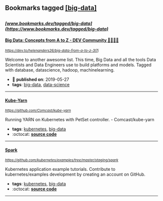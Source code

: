 ## Bookmarks tagged [[big-data]](https://www.bookmarks.dev/search?q=[big-data])

_<sup><sup>[www.bookmarks.dev/tagged/big-data](https://www.bookmarks.dev/tagged/big-data)</sup></sup>_
---
#### [Big Data: Concepts from A to Z - DEV Community 👩‍💻👨‍💻](https://dev.to/helenanders26/big-data-from-a-to-z-3l7j)
_<sup>https://dev.to/helenanders26/big-data-from-a-to-z-3l7j</sup>_

Welcome to another awesome list. This time, Big Data and all the tools Data Scientists and Data Engineers use to build platforms and models. Tagged with database, datascience, hadoop, machinelearning.
* :calendar: **published on**: 2019-05-27
* **tags**: [big-data](../tagged/big-data.md), [data-science](../tagged/data-science.md)
---
#### [Kube-Yarn](https://github.com/Comcast/kube-yarn)
_<sup>https://github.com/Comcast/kube-yarn</sup>_

Running YARN on Kubernetes with PetSet controller. - Comcast/kube-yarn
* **tags**: [kubernetes](../tagged/kubernetes.md), [big-data](../tagged/big-data.md)
* :octocat: **[source code](https://github.com/Comcast/kube-yarn)**
---
#### [Spark](https://github.com/kubernetes/examples/tree/master/staging/spark)
_<sup>https://github.com/kubernetes/examples/tree/master/staging/spark</sup>_

Kubernetes application example tutorials. Contribute to kubernetes/examples development by creating an account on GitHub.
* **tags**: [kubernetes](../tagged/kubernetes.md), [big-data](../tagged/big-data.md)
* :octocat: **[source code](https://github.com/kubernetes/examples/tree/master/staging/spark)**
---
